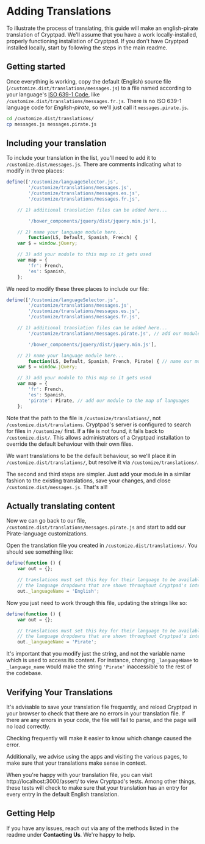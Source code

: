 # Adding Translations

To illustrate the process of translating, this guide will make an english-pirate translation of Cryptpad.
We'll assume that you have a work locally-installed, properly functioning installation of Cryptpad.
If you don't have Cryptpad installed locally, start by following the steps in the main readme.

## Getting started

Once everything is working, copy the default (English) source file (`/customize.dist/translations/messages.js`) to a file named according to your language's [ISO 639-1 Code](https://en.wikipedia.org/wiki/List_of_ISO_639-1_codes), like `/customize.dist/translations/messages.fr.js`.
There is no ISO 639-1 language code for _English-pirate_, so we'll just call it `messages.pirate.js`.

```Bash
cd /customize.dist/translations/
cp messages.js messages.pirate.js
```

## Including your translation

To include your translation in the list, you'll need to add it to `/customize.dist/messages.js`.
There are comments indicating what to modify in three places:

```javascript
define(['/customize/languageSelector.js',
        '/customize/translations/messages.js',
        '/customize/translations/messages.es.js',
        '/customize/translations/messages.fr.js',

    // 1) additional translation files can be added here...

        '/bower_components/jquery/dist/jquery.min.js'],

    // 2) name your language module here...
        function(LS, Default, Spanish, French) {
    var $ = window.jQuery;

    // 3) add your module to this map so it gets used
    var map = {
        'fr': French,
        'es': Spanish,
    };
```

We need to modify these three places to include our file:

```javascript
define(['/customize/languageSelector.js',
        '/customize/translations/messages.js',
        '/customize/translations/messages.es.js',
        '/customize/translations/messages.fr.js',

    // 1) additional translation files can be added here...
        '/customize/translations/messages.pirate.js', // add our module via its path

        '/bower_components/jquery/dist/jquery.min.js'],

    // 2) name your language module here...
        function(LS, Default, Spanish, French, Pirate) { // name our module 'Pirate' for use as a variable
    var $ = window.jQuery;

    // 3) add your module to this map so it gets used
    var map = {
        'fr': French,
        'es': Spanish,
        'pirate': Pirate, // add our module to the map of languages
    };
```

Note that the path to the file is `/customize/translations/`, not `/customize.dist/translations`.
Cryptpad's server is configured to search for files in `/customize/` first.
If a file is not found, it falls back to `/customize.dist/`.
This allows administrators of a Cryptpad installation to override the default behaviour with their own files.

We want translations to be the default behaviour, so we'll place it in `/customize.dist/translations/`, but resolve it via `/customize/translations/`.

The second and third steps are simpler.
Just add your module in a similar fashion to the existing translations, save your changes, and close `/customize.dist/messages.js`.
That's all!


## Actually translating content

Now we can go back to our file, `/customize.dist/translations/messages.pirate.js` and start to add our Pirate-language customizations.

Open the translation file you created in `/customize.dist/translations/`.
You should see something like: 

```javascript
define(function () {
    var out = {};

    // translations must set this key for their language to be available in
    // the language dropdowns that are shown throughout Cryptpad's interface
    out._languageName = 'English';
```

Now you just need to work through this file, updating the strings like so:

```javascript
define(function () {
    var out = {};

    // translations must set this key for their language to be available in
    // the language dropdowns that are shown throughout Cryptpad's interface
    out._languageName = 'Pirate';
```

It's important that you modify just the string, and not the variable name which is used to access its content.
For instance, changing `_languageName` to `_language_name` would make the string `'Pirate'` inaccessible to the rest of the codebase.

## Verifying Your Translations

It's advisable to save your translation file frequently, and reload Cryptpad in your browser to check that there are no errors in your translation file.
If there are any errors in your code, the file will fail to parse, and the page will no load correctly.

Checking frequently will make it easier to know which change caused the error.

Additionally, we advise using the apps and visiting the various pages, to make sure that your translations make sense in context.

When you're happy with your translation file, you can visit http://localhost:3000/assert/ to view Cryptpad's tests.
Among other things, these tests will check to make sure that your translation has an entry for every entry in the default English translation.

## Getting Help

If you have any issues, reach out via any of the methods listed in the readme under **Contacting Us**.
We're happy to help.

